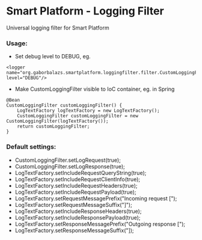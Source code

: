# Smart Platform - Logging Filter
Universal logging filter for Smart Platform
### Usage:
 - Set debug level to DEBUG, eg.
```$xslt
<logger name="org.gaborbalazs.smartplatform.loggingfilter.filter.CustomLoggingFilter" level="DEBUG"/>
```
- Make CustomLoggingFilter visible to IoC container, eg. in Spring
```$xslt
@Bean
CustomLoggingFilter customLoggingFilter() {
    LogTextFactory logTextFactory = new LogTextFactory();
    CustomLoggingFilter customLoggingFilter = new CustomLoggingFilter(logTextFactory());
    return customLoggingFilter;
}
```
### Default settings:
- CustomLoggingFilter.setLogRequest(true);
- CustomLoggingFilter.setLogResponse(true);
- LogTextFactory.setIncludeRequestQueryString(true);
- LogTextFactory.setIncludeRequestClientInfo(true);
- LogTextFactory.setIncludeRequestHeaders(true);
- LogTextFactory.setIncludeRequestPayload(true);
- LogTextFactory.setRequestMessagePrefix("Incoming request [");
- LogTextFactory.setRequestMessageSuffix("]");
- LogTextFactory.setIncludeResponseHeaders(true);
- LogTextFactory.setIncludeResponsePayload(true);
- LogTextFactory.setResponseMessagePrefix("Outgoing response [");
- LogTextFactory.setResponseMessageSuffix("]);
